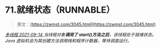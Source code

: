 <!--yml
category: 未分类
date: 0001-01-01 00:00:00
--->

# 71.就绪状态（RUNNABLE）

> 原文：[https://zwmst.com/3045.html](https://zwmst.com/3045.html)

   [ *多线程* ](https://zwmst.com/%e5%a4%9a%e7%ba%bf%e7%a8%8b)*[ <time datetime="2021-09-15T00:38:06+08:00"> 2021-09-14 </time> ](https://zwmst.com/3045.html)  当线程对象**调用了 start()方法之后**，该线程处于就绪状态。Java 虚拟机会为其创建方法调用栈和程序计数器，等待调度运行。*